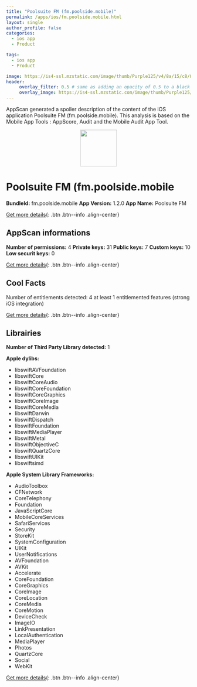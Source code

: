 ```yaml
---
title: "Poolsuite FM (fm.poolside.mobile)"
permalink: /apps/ios/fm.poolside.mobile.html
layout: single
author_profile: false
categories: 
  - ios app 
  - Product 

tags: 
  - ios app 
  - Product 

image: https://is4-ssl.mzstatic.com/image/thumb/Purple125/v4/8a/15/c8/8a15c8ef-0d96-2faf-54fb-441ff5a87dee/source/512x512bb.jpg
header: 
     overlay_filter: 0.5 # same as adding an opacity of 0.5 to a black background
     overlay_image: https://is4-ssl.mzstatic.com/image/thumb/Purple125/v4/8a/15/c8/8a15c8ef-0d96-2faf-54fb-441ff5a87dee/source/512x512bb.jpg
---
```

AppScan generated a spoiler description of the content of the iOS application Poolsuite FM (fm.poolside.mobile). This analysis is based on the Mobile App Tools : AppScore, Audit and the Mobile Audit App Tool.

  
  
<div style="text-align: center;"><img src="https://is4-ssl.mzstatic.com/image/thumb/Purple125/v4/8a/15/c8/8a15c8ef-0d96-2faf-54fb-441ff5a87dee/source/512x512bb.jpg" width="100" height="100"></div>  
  
# Poolsuite FM (fm.poolside.mobile

**BundleId:** fm.poolside.mobile
**App Version:** 1.2.0
**App Name:** Poolsuite FM


[Get more details](/pricing.html){: .btn .btn--info .align-center}  
  
## AppScan informations 

**Number of permissions:** 4
**Private keys:** 31
**Public keys:** 7
**Custom keys:** 10
**Low securit keys:** 0
  
[Get more details](/pricing.html){: .btn .btn--info .align-center}

## Cool Facts

Number of entitlements detected: 4
at least 1 entitlemented features (strong iOS integration)
  
[Get more details](/pricing.html){: .btn .btn--info .align-center}

## Librairies 
**Number of Third Party Library detected:** 1

**Apple dylibs:**
- libswiftAVFoundation
- libswiftCore
- libswiftCoreAudio
- libswiftCoreFoundation
- libswiftCoreGraphics
- libswiftCoreImage
- libswiftCoreMedia
- libswiftDarwin
- libswiftDispatch
- libswiftFoundation
- libswiftMediaPlayer
- libswiftMetal
- libswiftObjectiveC
- libswiftQuartzCore
- libswiftUIKit
- libswiftsimd


**Apple System Library Frameworks:**
- AudioToolbox
- CFNetwork
- CoreTelephony
- Foundation
- JavaScriptCore
- MobileCoreServices
- SafariServices
- Security
- StoreKit
- SystemConfiguration
- UIKit
- UserNotifications
- AVFoundation
- AVKit
- Accelerate
- CoreFoundation
- CoreGraphics
- CoreImage
- CoreLocation
- CoreMedia
- CoreMotion
- DeviceCheck
- ImageIO
- LinkPresentation
- LocalAuthentication
- MediaPlayer
- Photos
- QuartzCore
- Social
- WebKit


  
[Get more details](/pricing.html){: .btn .btn--info .align-center}

